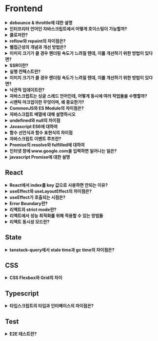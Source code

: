 # Frontend 

<details>

<summary><strong>debounce &#x26; throttle에 대한 설명</strong></summary>

**debounce**와 **throttle**은 이벤트 핸들러 너무 자주 실행되지 않도록 조절하는 기법이다.&#x20;

debounce는 이벤트가 연속적으로 발생할 때, 마지막 이벤트가 발생한 후 일정 시간이 지나야 이벤트 핸들러가 실행되는 방식이다.

Searchbar에서 사용자가 키를 입력할 때마다 검색 요청을 보내면 부하가 지나치게 커지기 때문에, 사용자가 입력을 멈춘 후 일정 시간이 지나면 검색 요청을 보내는 방식으로 디바운스를 적용할 수 있다.&#x20;

throttle은 일정 시간 간격 동안 발생한 이벤트 중 첫 번째 또는 마지막 이벤트만 처리하는 방식이다. 이벤트가 계속해서 발생하더라도 설정된 시간 동안 한 번만 이벤트 핸들러가 실행된다.&#x20;

무한 스크롤은 스크롤이 하단에 위치하게 된 순간 즉시 추가 데이터 요청을 수행하므로, 사용자에게 더 자연스러운 스크롤 경험을 제공할 수 있기 때문에 throttle을 사용하는 것이 더 적합하다.

</details>

<details>

<summary><strong>인터프리터 언어인 자바스크립트에서 어떻게 호이스팅이 가능할까?</strong></summary>

자바스크립트에서 호이스팅이 가능한 이유는 자바스크립트 엔진이 코드를 실행하기 전에 컴파일 단계와 실행 단계를 거치기 때문이다.

컴파일 단계에서 함수 및 변수 선언을 한 부분이 메모리에 할당되며 undefined로 초기화된다. 이후 실행 단계에서 코드가 진행되면서 실제 할당된 값이 대입된다.
실행 단계란 실제 코드가 실행되는 과정으로, 컴파일 단계에서 메모리에 할당된 변수와 함수가 실행된다. 여기서 변수가 할당된 값을 가지게 되고, 함수가 호출되면 그 안의 코드가 수행된다.

</details>

<details>
<summary><strong>클로저란?</strong></summary>

클로저는 함수가 선언될 때의 스코프를 기억하여, 함수가 생성된 이후에도 그 스코프에 접근할 수 있는 기능을 말한다.

클로저는 자바스크립트의 함수가 일급 객체라는 특성과 렉시컬 스코프의 조합으로 만들어진다. 

```
function outerFunction(outerVariable) {
  return function innerFunction(innerVariable) {
    console.log('Outer Variable: ' + outerVariable);
    console.log('Inner Variable: ' + innerVariable);
  };
}

const newFunction = outerFunction('outside');
newFunction('inside'); 
```

`innerFunction`은 `outerFunction`의 내부에 정의되어 있다. `innerFunction`은 자신이 생성된 스코프(`outerFunction`의 스코프)를 기억하고 `outerFunction`의 호출이 완료된 이후에도 그 스코프에 접근할 수 있다.
이것이 클로저가 동작하는 방식이다.

클로저는 다음과 같은 상황에서 활용할 수 있다.

1. 외부에서 접근할 수 없는 비공개 변수와 함수를 만들 수 있으므로 데이터를 은닉하여 외부 접근을 막고 무결성을 유지할 수 있다.
2. 비동기 작업에서 이전의 실행 컨텍스트를 유지해야 할 때 유용하다. 콜백 함수가 비동기적으로 실행될 때, 클로저를 사용하면 함수 실행 시점의 변수를 참조할 수 있다.

```
function createLogger(name) {
  return function() {
    console.log(`Logger: ${name}`);
  };
}

const logger = createLogger('MyApp');
setTimeout(logger, 1000); // 1초 후에 'Logger: MyApp' 출력
```

3. 모듈 패턴은 특정 기능을 캡슐화하고, 외부에 공개하고자 하는 부분만 선택적으로 노출하여 코드의 응집력을 높이고, 유지보수성을 향상시키는 패턴이다.
클로저를 활용하면 필요한 함수와 데이터만 외부로 노출함으로써 모듈 패턴을 쉽게 구현할 수 있다.

</details>
<details>
<summary><strong>reflow와 repaint의 차이점은?</strong></summary>

`reflow`는 브라우저가 페이지의 레이아웃을 다시 계산하는 과정을 말한다. 

DOM의 구조가 변경되거나 CSS 스타일이 변경되면, 브라우저는 각 요소가 화면에 어떻게 배치될지 다시 계산해야 한다. 이 과정은 모든 자식 요소와 관련된 부모 요소까지 영향을 주기 때문에 비용이 많이 드는 작업이다. 

예를 들어, CSS에서 요소의 width나 height 속성을 변경하면, 브라우저는 해당 요소뿐만 아니라 연관된 모든 요소의 배치를 다시 계산해야 한다.

반면에, `repaint`는 요소의 모양이나 스타일이 변경될 때 발생한다. 요소의 레이아웃은 그대로이고, 색상이나 배경 등의 스타일만 변경되는 경우를 말합니다. 

`background-color` 같은 속성을 예로 들면, 브라우저는 요소의 모양만 다시 그리면 되기 때문에 `reflow`보다는 비용이 덜 들지만, 여전히 성능에 영향을 줄 수 있다.

`reflow`는 레이아웃을 다시 계산하는 과정이고, `repaint`는 그 계산 결과를 화면에 다시 그리는 과정이다. 이 둘을 잘 이해하고 관리한다면 성능 최적화에 큰 도움이 됩니다.

1. reflow를 유발하는 CSS 속성 사용을 최소화: width, height, margin, padding, border 등의 속성은 요소의 레이아웃을 다시 계산하게 하므로 reflow를 일으킵니다. 가능한 한 미리 CSS에서 스타일을 설정해 초기 로드 시에만 계산이 이루어지도록 하고, 이후에는 가능한 변경을 지양한다.

2. CSS 애니메이션 최적화: 애니메이션에 transform과 opacity 속성만을 사용하는 것이 성능에 유리하다. 이 두 속성은 GPU 가속을 사용할 수 있어 reflow를 일으키지 않고 repaint만 발생시키므로 CPU 자원을 적게 사용한다.

3. `will-change`: CSS의 `will-change` 속성을 사용하여 브라우저에 특정 요소가 변경될 것이라고 미리 알려줄 수 있다. 예를 들어, `will-change: transform`으로 미리 GPU에서 요소를 준비하게 하여 `reflow` 및 `repaint`에 미치는 영향을 줄일 수 있다. 하지만 `will-change` 속성은 너무 자주 사용하면 메모리 낭비가 발생하므로 필요한 요소에만 적용해야 한다.
</details>
<details>
<summary><strong>웹접근성의 개념과 개선 방법은?</strong></summary>

웹 접근성은 장애인과 고령자 등 신체적 제약이 있는 사용자를 포함해, 모든 사용자가 웹 페이지를 동등하게 이용할 수 있도록 보장하는 개념이다. 네트워크 속도가 느리거나 밝은 햇빛 아래 화면을 보는 등 일상적인 제약 상황에서도, 모든 사용자가 제약 없이 웹을 사용할 수 있도록 하는 것이 웹 접근성의 궁극적인 목표이다.

웹 접근성 개선에는 다양한 방법이 있다.
1. 단순하고 명확한 구조의 HTML과 시맨틱 태그
: 시맨틱 태그는 웹 페이지의 구조와 의미를 명확하게 전달해 스크린 리더가 컨텐츠를 쉽게 이해하도록 도와준다,

2. ARIA 속성을 활용하여 스크린 리더가 동적 컨텐츠나 복잡한 UI 요소를 올바르게 인식할 수 있게 만들 수 있음

3. 키보드로도 페이지를 탐색할 수 있도록 포커스를 명확히 지정하여 키보드 사용자가 필요한 정보에 접근하기 쉽게 해야함

</details>
<details>
<summary><strong>이미지 크기가 클 경우 렌더링 속도가 느려질 텐데, 이를 개선하기 위한 방법이 있다면?</strong></summary>

1. 이미지 포맷 최적화: 전통적인 JPEG나 PNG 대신, WebP 또는 AVIF와 같은 최신 포맷으로 변환할 수 있다. 해당 포맷들은 이미지 품질을 유지하면서도 파일 크기를 크게 줄여준다. 하지만 일부 구버전의 브라우저에서는 최신 이미지 포맷을 지원하지 않으므로 호환성을 고려할 필요가 있다. WebP나 AVIF의 호환성 문제에 대비하기 위해 HTML의 `<picture>` 요소를 통해 fallback 이미지를 적용할 수 있다.
`<picture>` 요소 내부에 WebP나 AVIF와 같은 고효율 포맷을 우선 설정하고, 브라우저가 이를 지원하지 않을 경우 JPEG나 PNG와 같은 기본 포맷을 로드하도록 할 수 있다.

2. 이미지 사이즈 조정: 화면에 노출되는 크기에 비해 이미지가 과도하게 큰 경우 이미지를 작게 리사이징할 수 있다. 필요한 크기에 맞게 잘라 서버에서 내려줄 수 있으며 다양한 디바이스 해상도에 대응하기 위해 Responsive Images 기술 `srcset`과 `sizes` 속성을 활용할 수 있다.
: `srcset`과 `sizes` 속성을 활용할 수 있다. 이 경우, 브라우저가 현재 화면 크기에 최적화된 이미지를 선택하여 로드할 수 있다.

3. 지연 로딩: 사용자가 화면에 스크롤할 때 해당 위치가 도달하는 이미지가 로드되도록 설정하는 방법. 지연 로딩을 통해 초기 로딩 속도를 개선할 수 있다. `HTML loading="lazy"` 속성을 통해 구현할 수 있으며, 이를 통해 불필요한 이미지의 로드를 방지할 수 있다.

4. CDN(Content Delivery Network): CDN을 적용하면 사용자가 지리적으로 가까운 서버에서 이미지를 다운로드하게 되어 로딩 속도를 단축 시킬 수 있다.

</details>
<details>
<summary><strong>SSR이란?</strong></summary>

SSR이란 서버에서 완성된 정적 HTML을 클라이언트에 내려주는 방식이다. 클라이언트 측에서는 해당 HTML을 파싱하여 화면을 그리게 된다.

반면, CSR 방식은 브라우저가 서버로부터 비어있는 HTML을 받아온 후, 필요한 자바스크립트 번들을 다운로드 하고 번들을 실행하여 동적으로 컨텐츠를 채우는 방식이다.

SSR은 다음과 같은 장점을 가지고 있다.
: 화면이 동적으로 그려지는 CSR에 비해 크롤러가 컨텐츠를 쉽게 인식하고, 초기 로드가 상대적으로 빨라 우선순위가 부여되어 상위에 노출될 가능성이 높아지기 때문에 SEO 측면에서 유리하다.
블로그나 커머스 등 SEO가 중요한 웹 애플리케이션에 적합하다.
뿐만 아니라, CSR과 달리 SSR에서는 번들을 다운로드 받거나 번들을 실행하여 동적으로 화면을 그려낼 필요가 없기 때문에 사용자가 빠른 초기 로딩 속도를 경험할 수 있다.

하지만 SSR은 이러한 한계점이 존재한다.
전통적인 SSR 방식은 클라이언트 사이드 라우팅이 불가능하기 때문에 빠르고 매끄러운 페이지 전환 경험을 제공하기 어렵다.
또한, 단순히 정적인 리소스를 내려주는 것이 아니라, 요청 시마다 페이지를 동적으로 구성해서 내려주어야 하는 경우에는 서버 비용이 증가할 수 있다는 단점이 있다.
</details>
<details>
<summary><strong>실행 컨텍스트란?</strong></summary>
실행 컨텍스트는 자스립트에서 코드가 실행되는 환경을 의미한다. 
자바스크립트 엔진이 코드를 실행할 때, 그 코드가 실행될 때의 환경을 정의하고, 관리하기 위해 존재한다.

실행 컨텍스트는 전역 실행 컨텍스트와 함수 실행 컨텍스트로 나눌 수 있다.

전역 실행 컨텍스트는 자바스크립트가 처음 실행될 때 생성되는 컨텍스트이다. 이 전역 컨텍스트는 프로그램이 종료될 때까지 유지되며, 전역에 선언된 변수나 함수가 모두 포함된다.
전역 컨텍스트에서 선언된 변수와 함수는 프로그램 내 어디서든 접근이 가능하다.

기본적으로 자바스크립트는 싱글 스레드이기 떄문에, 전역 실행 컨텍스트는 1개만 존재한다.

함수 실행 컨텍스트는 함수가 호출될 때마다 생성되는 컨텍스트를 의미한다. 각 함수는 자신만의 실행 컨텍스트를 가지며, 이 컨테스트 내에서 선언된 변수와 함수는 해당 함수 내에서만 유효하다.
함수가 종료되면 해당 함수의 컨텍스트도 함께 사라진다.

실행 컨텍스트는 `변수 객체`, `스코프 체인`, `this`로 이루어져 있다.

1. 변수 객체
: 실행 컨텍스트 내에서 사용되는 변수와 함수 선언을 저장하는 공간이다. 전역 컨텍스트에서는 전역 객체가 변수 객체의 역할을 하고, 함수 컨텍스트에서는 활성화 객체가 변수와 매개변수를 관리한다.
2. 스코프 체인
: 현재 실행 중인 컨텍스트와 외부 렉시컬 환경의 연결을 유지한다. 변수를 참조할 때 현재 컨텍스트에서 찾지 못하면 외부 환경으로 범위를 넓혀가며 변수를 찾는다.
3. this
: this는 실행 컨텍스트에 따라 참조하는 객체가 달라진다. 전역 컨텍스트에서는 this가 전역 객체를 가리키며, 함수 컨테스트에서는 함수 호출 방법에 따라 달라진다.

실행 컨텍스트는 이러한 구성요소를 바탕으로 자바스크립트가 실행되는 동안의 환경을 관리하고, 코드 실행 시 변수의 유효 범위나 함수 호출의 맥락을 결정짓는다.
</details>
<details>
<summary><strong>이미지 크기가 클 경우 렌더링 속도가 느려질 텐데, 이를 개선하기 위한 방법이 있다면?</strong></summary>

1. 이미지 포맷 최적화: 전통적인 JPEG나 PNG 대신, WebP 또는 AVIF와 같은 최신 포맷으로 변환할 수 있다. 해당 포맷들은 이미지 품질을 유지하면서도 파일 크기를 크게 줄여준다. 하지만 일부 구버전의 브라우저에서는 최신 이미지 포맷을 지원하지 않으므로 호환성을 고려할 필요가 있다. WebP나 AVIF의 호환성 문제에 대비하기 위해 HTML의 <picture> 요소를 통해 fallback 이미지를 적용할 수 있다. <picture> 요소 내부에 WebP나 AVIF와 같은 고효율 포맷을 우선 설정하고, 브라우저가 이를 지원하지 않을 경우 JPEG나 PNG와 같은 기본 포맷을 로드하도록 할 수 있다.

2. 이미지 사이즈 조정: 화면에 노출되는 크기에 비해 이미지가 과도하게 큰 경우 이미지를 작게 리사이징할 수 있다. 필요한 크기에 맞게 잘라 서버에서 내려줄 수 있으며 다양한 디바이스 해상도에 대응하기 위해 Responsive Images 기술 srcset과 sizes 속성을 활용할 수 있다.
: srcset과 sizes 속성을 활용할 수 있다. 이 경우, 브라우저가 현재 화면 크기에 최적화된 이미지를 선택하여 로드할 수 있다.

3. 지연 로딩: 사용자가 화면에 스크롤할 때 해당 위치가 도달하는 이미지가 로드되도록 설정하는 방법. 지연 로딩을 통해 초기 로딩 속도를 개선할 수 있다. HTML loading="lazy" 속성을 통해 구현할 수 있으며, 이를 통해 불필요한 이미지의 로드를 방지할 수 있다.

4. CDN(Content Delivery Network): CDN을 적용하면 사용자가 지리적으로 가까운 서버에서 이미지를 다운로드하게 되어 로딩 속도를 단축 시킬 수 있다.

</details>

<details>
<summary><strong>낙관적 업데이트란?</strong></summary>
  
낙관적 업데이트는 성공적인 상태 업데이트가 이뤄질거라는 가정 하에 서버 응답 이전에 UI를 미리 업데이트하는 방법이다. 사용자 요청을 서버가 성공적으로 처리할 거라고 미리 예상하고, UI를 즉각적으로 변경해서 사용자에게 빠른 반응을 보여준다.

낙관적 업데이트의 대표적인 예시는 좋아요 기능이다. 사용자가 좋아요 버튼을 클릭하면 서버 응답을 기다리지 않고, 화면에 바로 좋아요 클릭에 대한 상태를 보여주는 것이다. 서버 응답이 성공적으로 돌아오면 그대로 두고, 실패하면 UI에서 해당 좋아요 상태를 해제하거나, 오류 메시지를 보여주는 방식이다.

낙관적 업데이트의 장점은, 서버 응답 속도와 관계 없이 즉각적인 피드백을 제공해서 사용자들이 시스템을 빠르게 쓸 수 있다는 점이다. 
네트워크 상태가 좋지 않거나 응답 시간이 길어도 사용자 경험에는 영향을 덜 미치게 된다.
하지만, 서버에서 오류가 발생하면 잠시동안 화면에 잘못된 정보가 표시될 수 있기 때문에 이 경우를 대비하여 오류 핸들링 로직을 같이설계해야 한다는 주의점이 있다.

낙관적 업데이트는 요청이 성공할 가능성이 높고, 사용자 경험을 즉시 개선하는 데 큰 장점이 있을 때 사용하는 것이 적합하다.
결제나 거래 내역과 같이 중요한 데이터를 다루는 경우에는 낙관적 업데이트가 오히려 사용자 경험을 저해할 수 있다.

낙관적 업데이트를 적용했을 때, 요청에 실패한다면 민감도 높은 정보가 순간적으로 잘못 표시되면서 사용자 경험을 크게 저해할 수 있기 때문이다.

또한 네트워크 환경이 불안정한 경우에, 요청에 대한 실패율이 높아질 수 있으며 이로 인해 잦은 롤백이 발생할 수 있다. 이 경우에도 사용자 경험을 저해할 수 있기 때문에 서버 응답을 기다리는 것이 더 나은 판단일 수 있다.
</details>
<details>
<summary><strong>자바스크립트는 싱글 스레드 언어인데, 어떻게 동시에 여러 작업들을 수행할까?</strong></summary>
자바스크립트는 한 번에 하나의 작업을 처리할 수 있는 단일 콜스택을 가지지만 브라우저나 node.js 환경이 제공하는 비동기 처리 메커니즘 덕분에 여러 작업을 동시에 수행할 수 있다.

자바스크립트는 브라우저의 Wev API나 libuv, 이벤트 루프, 태스크 큐를 이용하여 비동기 작업을 동시에 처리한다.
비동기 작업이 발생하면, 해당 작업은 브라우저의 Wev API에 위임된다.
예를 들어 `setTimeout`이나 `fetch`와 같은 작업이 수행되면 자바스크립트 엔진은 이 작업들을 Web API에 넘기고 다른 코드 실행을 이어간다. Web API에서 비동기 작업이 완료되면, 그 작업은 태스크 큐에 들어가 대기한다.

이후 이벤트 루프가 콜 스택이 비어있는지 확인한 뒤 태스크 큐에서 대기 중인 작업을 콜 스택으로 가져와 실행한다. 이러한 구조 덕분에 자바스크립트는 싱글 스레드임에도 비동기적으로 작업을 처리하여 다양한 작업을 효율적으로 관리할 수 있다. 해당 메커니즘 덕분에 UI 인터랙션이 끊기지 않으며, 대기 시간이 필요한 작업도 동시에 실행되는 것과 같이 동작하게 된다.

자바스크립트의 태스크 큐는 매크로태스크 큐와 마이크로태스크 큐로 나뉜다. 이런 큐는 비동기 작업의 우선순위를 관리하고, 이벤트 루프가 적절한 시점에 콜백을 실행하기 위해 사용된다.

1. 매크로태스크 큐는 일반적인 비동기 작업의 콜백이 저장되는 큐이다. `setTimeout`, `setInterval`, `I/O 작업`, 이벤트 핸들러 등은 작업 완료 후 매크로태스크 큐에 콜백을 대기시킨다. 매크로태스크 큐는 이벤트 루프의 한 번의 반복마다 하나의 태스크만 처리되므로, UI 업데이트나 다른 작업과 균형 있게 진행된다.

2. 마이크로태스크 큐는 더 높은 우선순위가 필요한 비동기 작업들이 대기하는 큐이다. `Promise.then`, `MutationObserver` 등의 비동기 콜백이 여기에 저장된다. 이벤트 루프는 매크로태스크를 실행하기 전에 항상 마이크로태스크 큐를 먼저 확인하고, 모든 마이크로태스크를 처리한 후 매크로태스크로 넘어간다. 이 방식으로 마이크로태스크 큐의 작업은 높은 우선순위로 처리된다.
</details>
<details>
<summary><strong>시맨틱 마크업이란 무엇이며, 왜 중요한가?</strong></summary>
시맨틱 마크업은 HTML 요소를 사용하는 방식으로, 단순히 시각적 목적이 아닌 요소의 의미를 잘 나타내도록 작성하는 방식을 말한다. 
`div`와 `span` 같은 비 시맨틱 태그가 아닌 `header,footer,article,section` 같은 시맨틱 태그를 사용하여 문서 구조와 컨텐츠의 역할을 명확하게 하는 것이다.

시맨틱 마크업이 중요한 이유는 다음과 같다.
1. 접근성을 개선하기 위함
: 시맨틱 요소들은 스크린 리더와 같은 접근성 도구에서 컨텐츠의 구조를 더욱 잘 해석할 수 있게 해주어 시각 장애인이나 노인 등 다양한 사용자 층이 사이트를 효과적으로 탐색할 수 있게 한다.
해당 요소를 올바르게 사용하면, 더 많은 사람들에게 접근 가능한 웹 환경을 제공할 수 있다.

2, SEO에 유리함
: 검색 엔진은 HTML의 시멘틱 구조를 통해 페이지 구성을 파악하기 때문에 시맨틱 마크업을 적절히 적용하면, 검색 엔진이 페이지를 올바르게 파악할 수 있고, 그에 따라 검색 결과에서 더 잘 노출될 가능성이 높아진다. 

따라서 시맨틱 마크업은 단순한 코드 작성 컨벤션을 넘어, 웹 접근성과 SEO를 위한 중요한 요소로 웹 개발에서 필수적인 요소이다.

그렇다면 CSR에서도 시맨틱 마크업이 SEO에 영향을 미칠까?

CSR 환경에서 대부분의 컨텐츠가 클라이언트에서 렌더링 되기 때문에 검색 엔진이 페이지를 크롤링 할 때 페이지의 초기 컨텐츠만 인식할 가능성이 크다. 하지만 최근 검색 엔진들은 javascript 렌더링을 지원하는 방향으로 진화하고 있으며, 페이지의 시맨틱 구조를 어느정도 파악할 수 있기 때문에 시맨틱 마크업을 제대로 적용하면 CSR에서도 검색 엔진이 컨텐츠의 중요한 부분을 더 쉽게 인식하게 되어 검색 결과에 긍정적인 영향을 미칠 수 있다.

</details>

<details>
<summary><strong>CommonJS와 ES Module의 차이점은?</strong></summary>
CommonJS와 ES Module(ESM) 은 자바스크립트에서 모듈을 관리하고 불러오는 두 가지 주요 방식이다.

먼저 CommonJS는 주로 Node.js 환경에서 사용되며, 모듈을 동기적으로 불러옵니다. 모듈이 로드될 때까지 다음 코드가 실행되지 않는 방식입니다. 

CommonJS는 require 키워드를 사용해 모듈을 가져오고, module.exports를 통해 내보낸다. 이 방식은 주로 서버측에서 사용 됐지만, 클라이언트 환경에서도 번들러를 통해 사용할 수 있다.

ES Module은 자바스크립트의 공식 표준 모듈 시스템으로, ECMAScript 2015(ES6)부터 도입되었다. ESM은 브라우저와 Node.js 환경에서 모두 사용할 수 있으며, 모듈을 비동기적으로 로드한다. 
모듈을 가져올 때는 import 키워드를 사용하고, 내보낼 때는 export를 사용한다. ESM은 정적 분석이 가능해, 트리 쉐이킹과 같은 최적화 작업에도 유리하다.

정리하자면, CommonJS는 주로 동기적이고 서버 측에서 많이 사용되며,ESM은 비동기적이고 브라우저와 서버 모두에서 사용할 수 있다는 차이점을 가지고 있다.

하지만 Node.js에서도 최근에는 ESM 사용이 증가하고 있는 추세이며, Node.js는 버전 12부터 네이티브로 ESM을 지원하기 시작했다. 
브라우저와 서버 간의 모듈 호환성을 위해 풀스택 애플리케이션 개발에서도 ESM이 많이 사용되고 있다. 특히 ESM은 비동기적 로딩과 트리 쉐이킹 같은 최적화 작업에 유리하다는 점에서 점점 더 선호되고 있다.
</details>

<details>
<summary><strong>자바스크립트 배열에 대해 설명하시오</strong></summary>
자바스크립트의 배열은 순서가 있는 리스트형 객체로, 여러 값을 하나의 자료구조에 저장할 수 있다.

배열은 제로 인덱스 기반으로, 배열의 각 값은 인덱스를 통해 접근할 수 있다. 배열 내부에는 다양한 데이터 타입을 함께 저장할 수 있다.

```javascript
const array = [1, 'apple', true, { key: 'value' }];
```

자바스크립트 배열의 중요한 특징 중 하나는 동적 배열이라는 점이다. 배열의 크기를 미리 지정하지 않아도 요소를 추가할 때마다 배열의 크기가 자동으로 조정된다는 특징이 있다.
요소를 추가하거나 특정 인덱스에 값을 할당하면 배열은 자동으로 확장된다.

자바스크립트의 length 속성은 배열의 크기를 나타내며, 배열에 요소가 추가되거나 제거될 때 자동으로 변경된다.

배열은 자바스크립트의 객체와 유사한 방식으로 관리되며, 해시 테이블과 같은 자료구조로 구현되어 있다. 
이로 인해 배열 요소들은 메모리 상에서 연속적이지 않아도 되며 배열의 크기를 미리 지정하지 않고도 유연하게 사용 가능하다는 특징이 있다.

</details>
<details>
<summary><strong>undefined와 null의 차이점</strong></summary>
`undefined`와 `null` 둘 다 값이 없다는 의미를 갖고 있지만, 이러한 차이점을 가지고 있다.

`undefined`는 자바스크립트에서 자동으로 할당되는 값이다.
변수는 선언했지만, 아직 아무 값도 할당하지 않았을 때, 자바스크립트는 해당 변수에 `undefined`라는 값을 자동으로 할당한다.

반면에 `null`은 개발자가 의도적으로 할당하는 값으로 특정 변수에 값이 없음을 명확하게 표현하기 위해 `null`을 할당할 수 잇다.

==에서는 `null`과 `undefined`가 동일하다고 처리되지만 ===에서는 다르게 취겁된다.

메모리 관련 차이점은 다음과 같다.
`null`은 개발자가 명시적으로 메모리를 해제하고자 할 때 사용하는 방법이다. 객체를 참조하던 변수를 `null`로 설정하면, 해당 변수는 더이상 그 객체를 가리키지 않으므로 참조가 끊어진다. 참조가 끊기면 javascript의 가비지컬렉터는 해당 객체가 더이상 사용되지 않는다고 판단하여 메모리에서 제거할 수 있다.

`undefined`는 자바스크립트 엔진이 자동으로 할당하는 값으로, 메모리 해제와 직접적인 관련은 없다. 변수가 `undefined` 상태라고 해서 가비지 컬렉션 대상이 되는 것은 아니며, 이 값 자체가 메모리 해제를 유도하는 것은 아니다. `undefined`는 값이 정의되지 않음을 나타낼 뿐이며 변수 값이 `undefined`라고 해서 자바스크립트가 해당 변수를 메모리 해제 대상으로 인식하지는 않는다.
</details>
<details>
<summary><strong>Javascript ES6에 대하여</strong></summary>

ES6는 자바스크립트의 최신 버전으로 코드의 가독성과 유지보수셩을 높이고 현대 웹 애플리케이션의 요구를 반영하기 위한 여러 기능들을 제공한다.

다음과 같은 변경사항들이 있다.

1. let과 const 키워드의 추가: let은 변수 선언, const는 상수 선언에 사용된다. var과 달리 let과 const는 블록 스코프를 가지므로 코드의 안정성이 더 높다. 또한 변수 선언 이전에 접근했을 때 undefined가 할당되징 낳고, ReferenceError가 발생한다는 점에서도 차이가 있다.

2. 화살표 함수의 도입: 기존 함수의 정의 방식보다 간결하고 가독성이 좋다. this의 바인딩을 호출 문맥과 일치시키기 때문에 함수 내부에서의 혼란이 줄었다.

3. class 문법의 추가: 객체 지향 프로그래밍의 핵심 개념인 생성자, 상속, 메서드 오버라이딩 등을 자바스크립트에서 활용할 수 있게 되었다.

4. 템플릿 리터럴의 추가: 문자열 내에 변수를 쉽게 삽입할 수 있어 기존의 문자열 연결 방식보다 가독성과 유연성이 향상되었다.

이외에도 구조 분해 할당, Spread Operator과 Rest Parameter, Promise 등 중요한 기능들이 추가되었다.
</details>

<details>
<summary><strong>함수 선언식과 함수 표현식의 차이점</strong></summary>
함수 선언식과 함수 표현식은 자바스크립트에서 함수를 정의하는 방법으로 다음과 같은 차이졈을 갖고 있다.

- 함수 선언식은 이름이 있는 함수이다. 자바스크리븥 엔진이 코드를 실행하기 전에 메모리에 로드하기 때문에 호이스팅이 발생한다.<br/>
=> 함수 선언식으로 정의된 함수는 코드 내 어디서든 호출이 가능하다.

```javascript
console.log(add(2, 3)); // 5

function add(a, b) {
    return a + b;
}
```
`add` 함수는 선언된 위치보다 앞에서 호출해도 정상 작동한다. 자바스크립트 엔진이 실행 전에 함수 선언을 미리 메모리에 로드했기 때문이다.

- 함수 표현식은 변수에 익명 함수를 할당하는 방식으로, 할당된 변수명으로 호출할 수 있다.<br/>
함수 표현식은 호이스팅이 되지 않으며, 변수에 할당된 이후에만 호출할 수 있다. 코드의 흐름 상 변수가 선언된 후에만 해당 함수를 사용할 수 있다.

```javascript
console.log(multiply(2, 3)); // not defined 에러 발생

const multiply = function (a, b) {
    return a * b;
};
```

함수 선언식은 호이스팅이 되어 코드의 어디서든 호출이 가능하지만, 함수 표현식은 변수에 할당된 후에만 사용 가능하다.

</details>

<details>
<summary><strong>자바스크립트 이벤트 루프란?</strong></summary>

자바스크립트의 이벤트 루프는 자바스크립트가 싱글 스레드 기반 언어임에도 불구하고 비동기 작업을 처리할 수 있게 해주는 중요한 메커니즘이다.

자바스크립트는 기본적으로 한 번에 한 가지의 작업만 수행할 수 있다. 하지만 이벤트 루프가 콜 스택과 태스크 큐를 관리하면서 비동기 작업이 완료되면 그 결과를 처리할 수 있게 도와준다.
콜 스택은 현재 실행 중인 코드가 쌓이는 곳이고, 태스크 큐는 비동기 작업이 완료되면 그 결과를 대기시키는 곳이다.

자바스크립트에서 `setTimeout(callback, 0)`을 호출하면, 이 콜백 함수는 바로 실행되는 것이 아니라 웹 API에 의해 타이머가 설정되고, 그 타이머가 0밀리초 후에 만료되면 콜백 함수가 태스크 큐에 추가된다. 그 후 콜스택이 비어있는 시점에 이벤트 루프가 태스크 큐에서 대기 중인 callback을 꺼내서 실행한다.

따라서 `setTimeout(callback, 0)`을 호출해도 현재 실행 중인 모든 동기 작업들이 완료된 후에야 그 콜백이 실행된다. 
</details>
<details>
<summary><strong>Promise의 resolve와 fulfilled에 대하여</strong></summary>

resolve는 Promise를 완료시키는 함수이고, fulfilled는 해당 Promise가 완료된 상태를 뜻한다.

resolve는 Promise가 성공적으로 끝났을 때 결과 값을 넘겨주는 함수이다.

어떤 비동기 작업이 잘 끝났을 때, resolve를 호출해서 '이 작업이 끝났고 결과는 이렇게 나왔다' 라고 전달하게 된다. 이렇게 resolve가 호출되면, Promise의 상태는
fulfilled로 바뀌게 된다.

resolve는 Promise를 성공적으로 마무리 짓는 행위라고 볼 수 있고, fulfilled는 그 결과로 발생하는 완료된 상태를 의미한다.

만약 비동기 작업에 오류나 실패가 발생하면 reject가 호출되어 reject 상태가 된다. 
then은 resolve 된 값을 처리하고 catch는 reject된 오류를 처리하는 식으로 Promise의 결과를 다루게 된다.
</details>

<details>
<summary><strong>인터넷 창에 www.google.com을 입력하면 일어나는 일은?</strong></summary>

1. DNS 조회: 사용자가 www.google.com을 입력하면 브라우저는 도메인 주소를 IP 주소로 변환(DNS 조회)한다. 브라우저는 캐시된 DNS 기록을 먼저 확인하고, 없으면 로컬 DNS 서버에 요청하여 해당 IP 주소를 얻는다. 
2. TCP 연결 수립: IP 주소가 확인되면, 브라우저는 서버와 TCP 연결을 수립한다. TCP는 데이터를 신뢰성 있게 전달하기 위한 프로토콜이다. 이 과정에서 브라우저는 서버와 3-way-handshake를 수행한다.<br/>
브라우저가 SYN 패킷을 보내고, 서버가 SYN-ACK 패킷을 보내며, 다시 브라우저가 ACK 패킷을 보내는 과정이다.
3. HTTP 요청:  TCP 연결이 수립되면, 브라우저는 HTTP/HTTPS 요청을 보낸다. 만약 HTTPS 를 사용할 경우, SSL/TLS 핸드셰이트도 수행한다. 이 과정에서 브라우저와 서버가 암호화된 연결을 설정하기 위한 보안 인증서를 교환하고, 암호화 키를 협상한다.
4. 서버의 응답: 서버는 요청을 받고 해당 리소스(HTML, CSS, Javascript)를 브라우저에게 응답으로 보낸다.
5. 브라우저 렌더링: 받은 리소스를 바탕으로 브라우저 렌더링 파이프라인을 진행한다. DOM과 CSSOM을 생성하고, 렌더 트리를 구성한 뒤, 레이아웃과 페인트 단계를 통해 웹 페이지가 화면에 표시된다.

</details>
<details>
<summary><strong>javascript Promise에 대한 설명</strong></summary>
자바스크립트는 비동기처리를 위한 콜백 함수를 많이 사용한다. 하지만 콜백 함수는 코드가 복잡해짐에 따라 중첩되는 콜백 지옥 문제를 야기할 수 있다. Promise는 이러한 비동기 처리의 가독성을 높이고, 코드의 흐름을 명확하게 관리하도록 도와주는 방식이다.

Promise는 다음과 같은 상태를 가진다.

1. Pending(비동기 작업이 아직 완료되징 않은 초기 상태)
2. Fulfilled(비동기 작업이 성공적으로 완료되어 값을 반환한 상태)
3. Rejected(비동기 작업이 실패하여 오류를 반환한 상태)

세 가지 상태 중 하나로 전환되면, 이후에는 다른 상태로 전환되지 않으며, `Fulfilled`나 `Rejected`상태가 되면 결과값을 통해 해당 작업의 성공 여부를 알 수 있다.

Promise 객체는 비동기 작업을 수행할 함수를 인자로 받아서 실행하며, 해당 함수는 resolve와 reject라는 두 가지 콜백을 받는다.

resolve는 비동기 작업이 성공했을 때 값을 전달하여 Promise를 fulfilled 상태로 전환하고, reject는 비동기 작업이 실패했을 때 오류를 전달하여 Promise를 Rejected 상태로 전환한다.

또한 try-catch-finally의 구조로 비동기 작업의 실패와 에러, 또 마지막 부분에 대한 처리를 명시적으로 나타내줄 수 있다.

Promise는 코드의 가독성을 높이고, 비동기 작업의 흐름을 제어하는 데 매우 유용하다. 여러 개의 Promise를 순차적으로 연결할 수도 있고, Promise.all이나 allSettled 같은 메서드를 통해 병렬로 비동기 작업을 처리해볼 수 있다.

하지만 다음과 같은 단점이 있다. 

1. 복잡한 에러처리: Promise는 단일 체인에서는 에러 처리가 간단하지만, 여러 Promise가 중첩되거나 서로 다른 비동기 흐름에서 에러가 발생할 경우 복잡도가 증가할 수 있다. 비동기 흐름에서 발생하는 다양한 에러를 모두 처리하려면 코드가 복잡해질 수 있다.

2. 콜백 지옥을 완전히 해결할 수 없음: Promis는 콜백 지옥 문제를 어느 정도 해결하지만, 비동기 작업이 복잡하게 중첩되면 여전히 콜백과 유사하게 여러 then 메서드가 연속해서 사용되며 가독성이 떨어질 수 있다. 여러 Promise를 순차적으로 실행해야 할 때 then 체인을 계속 사용하면 코드의 들여쓰기 구조가 복잡해지고 이해하기 어려워지는 문제점이 있다. 해당 문제점은 async/await를 통해 개선할 수 있다.
</details>

<h2>React</h2>

<details>

<summary><strong>React에서 index를 key 값으로 사용하면 안되는 이유?</strong></summary>

배열의 요소들이 추가되거나 삭제될 때, 배열의 순서가 바뀌는 경우 문제가 발생할 수 있기 때문이다.

리액트는 key를 통해 리스트에서 어떤 요소가 변경, 추가, 삭제되었는지 추적하며, index를 key로 사용하면 배열의 순서가 변경될 때 리액트가 요소들을 잘못 인식할 수 있기 때문이다. 리액트는 이를 새로운 요소로 인식해 불필요하게 재렌더링을 하거나, 요소의 상태를 잘못 처리할 수 있다.

따라서 데이터의 유일성을 보장하고 변하지 않는 값을 사용해야하며, 데이터베이스에서 제공하는 고유 ID를 사용하는 것이 일반적이다.

</details>

<details>
<summary><strong>useEffect와 useLayoutEffect의 차이점은?</strong></summary>

`useEffect`와 `useLayout` 모두 렌더링 후에 특정 작업을 수행하기 위해 사용되지만 실행되는 타이밍과 용도가 다르다.

`useEffect`는 렌더링이 완료되는 시점에 비동기적으로 실행된다. 화면이 실제로 사용자에게 그려진 후에 `useEffect`가 실행되는 방식이다. 보통 데이터를 가져오는 작업이나 이벤트 리스너 추가 등 렌더링 후에 화면에 직접적인 영향을 주지 않는 작업에 주로 사용된다.

`useLayoutEffect`는 렌더링 후 DOM이 업데이트 되기 직전 시점에 동기적(화면에 내용이 그려지기 전에 모든 레이아웃 관련 작업이 완료됨)으로 실행된다. DOM의 크기를 측정하거나 위치를 조정해야할 때 `useLayoutEffect`를 사용하면 즉각적으로 그 변경사항이 반영되어 화면 깜빡임이나 불필요한 재렌더링을 방지할 수 있다.

렌더링 후 실행되는 비동기 작업에는 `useEffect`가 적합하고 레이아웃 작업이나 DOM 조작과 같이 화면에 그려지기 전에 완료되어야 하는 작업에는 `useLayoutEffect`가 적합하다.

`useLayoutEffect`는 동기적으로 실행되기 때문에 너무 많은 작업이 실행되면 렌더링이 느려질 수 있다. 보통은 `useEffect`를 사용하고 화면에 영향을 주는 작업만 `useLayoutEffect`로 처리하는 것이 좋다.
</details>
<details><summary><strong>useEffect가 호출되는 시점은?</strong></summary>

React의 useEffect는 컴포넌트의 특정 시점에 자동으로 호출되는 훅이다

컴포넌트가 

1. 마운트
2. 업데이트
3. 언마운트

되는 시점에 호출된다.

useEffect는 컴포넌트가 마운트될 때(처음 렌더링되고 나서) 호출된다. 이때 데이터 초기화나 외부 API 호출, 구독 설정 등의 작업을 실행할 수 있다. 이때 useEffect는 컴포넌트가 처음 마운트될 때 필요한 초기 작업을 수행할 수 있다.

useEffect는 의존성 배열에 지정된 값이 변경될 때마다 다시 호출된다. 두 번째 인자로 주어지는 의존성 배열은 useEffect가 어떤 상태나 props의 변화에 반응할지를 결정하는데, 예를 들어 

```javascript
useEffect(() => {...}, [count])
```

처럼 `count` 상태가 의존성 배열에 있을 경우, `count` 값이 변경될 때마다 useEffect가 호출된다. 

이를 통해 특정 상태나 props가 변경될 때마다 필요한 동작을 수행하도록 할 수 있으며, 컴포넌트의 변화에 따라 동적으로 실행되는 로직을 설정할 수 있다.
단, 의존성 배열을 넘기지 않을 경우에는 매 렌더링마다 호출된다.

마지막으로, 의존성 배열에 지정된 값이 변경될 때와, 컴포넌트가 언마운트될 때 useEffect의 return 값으로 지정된 클린업 함수가 호출된다. 

이 정리 함수를 이용하여 이벤트 리스너 제거, 타이머 해제, 구독 취소 등의 작업을 수행할 수 있다. 이를 통해 useEffect를 통해 발생한 부수효과를 정리하는 것이다.

useEffect는 컴포넌트가 처음 렌더링된 후, 의존성 배열의 값이 변경될 때, 그리고 컴포넌트가 언마운트될 때 호출된다.
</details>
<details>
<summary><strong>Error Boundary란?</strong></summary>
Error Boundary는 React 컴포넌트에서 발생하는 오류를 잡아내고, 전체 애플리케이션이 다운되는 것을 방지하기 위한 특수한 컴포넌트이다. 클라이언트에서 오류가 발생할 때 표시할 UI를 지공하여, 애플리케이션의 신뢰성과 사용자 경허을 높이는 데 활용된다.
클래스 형 컴포넌트의 `componentDidCatch`와 `getDerivedStateFromError` 두 가지 라이프 사이클 메서드를 사용하여 오류 발생 시의 행동을 정의할 수 있다.

`ErrorBoundary`는 클래스형 컴포넌트에서만 사용할 수 있다.

`ErrorBoundary`가 필요한 이유는?

React는 기본적으로 비동기 작업에서 발생하는 오류를 자동으로 처리하지 않으므로, 오류가 발생할 경우 페이지 전체가 하얗게 변하거나 사용자 입장에서 알 수 없는 화면이 표시되는 상황이 발생할 수 있다.
이는 사용자 경험을 크개 저해하고, 대규모 애플리케이션에서 신뢰성에 큰 문제가 된다. `ErrorBoundary`는 해당 문제를 해결하여 에러가 발생한 영역에서 대체 UI를 표시하고, 애플리케이션의 나머지 부분은 정상적으로 동작하도록 도와준다.

`ErrorBoundary`를 적절히 배치하면ㅡ 오류가 발생한 컴포넌트만 대체 UI로 전환되어 애플리케이션의 안정성을 유지하고, 사용자에게 오류 메시지나 대체 화면을 제공하여 더 나은 사용자 경험을 제공한다. 

더불어 `ErrorBoundary`는 오류 발생 시의 대체 UI 로직을 선언형으로 작성할 수 있게 하여 코드의 가독성과 유지 보수성을 높이는 데 도움이 된다.

선언형으로 처리하는 것의 의미와 유지 보수성에 왜 도움이 되는지?

선언형으로 처리한다는 의미는 개발자가 무엇을 해야하는지를 정의하는 방식으로, 어떻게 할지에 대한 세부적인 절차를 직접 작성하지 않아도 된다는 것을 뜻한다.

`ErrorBoundary`에서 이 컴포넌트가 오류를 감지하면 특정 대체 UI를 보여준다와 같은 목적을 코드 상에서 명시함으로써, 실제로 오류가 발생할 때 실행되는 세부적인 절차는 컴포넌트가 알아서 처리하게 된다.

유지 보수성에 도움이 되는 이유는, 선언형 코드가 명령형 코드에 비해 직관적이고 간결하여 가독성이 높기 때문이다.<br/>
`ErrorBoundary` 같은 경우에 특정 `ErrorBoundary`로 감싼 영역이 어떤 방식으로 에러를 처리할 지 한 눈에 알 수 있다. 뿐만 아니라 비즈니스 로직과 에러 처리 로직이 명확하게 분리되어 코드의 복잡성이 낮아진다.
</details>
<details>
<summary><strong>리액트의 strict mode란?</strong></summary>

리액트의 strict mode는 주로 개발 중에 발생할 수 있는 잠재적인 문제를 사전에 감지하고 예방하기 위해 사용된다. 

몇 가지의 주요 목적이 있다.

1. 오래된 라이프 사이클 메서드와 비권장 API 사용을 감지
: componentWillMount, componentWillReceiveProps와 같은 메서드들은 더이상 사용이 권장되지 않은데, 해당 메서드들이 코드에 포함된 경우 경고를 표시해준다.

2. 의도치 않은 부수 효과 방지
: 컴포너트의 렌더링이 예측 가능하고 순수하게 이루어지기를 기대한다. 

</details>

<details>
<summary><strong>리액트에서 성능 최적화를 위해 적용할 수 있는 방법들</strong></summary>

리액트에서 성능 최적화를 위해 여러 가지 방법을 사용할 수 있는데, 대표적으로 메모이제이션이 있다.

리액트의 memo를 사용하여 컴포넌트를 메모이제이션 할 수 있다. 컴포넌트의 props가 변경되지 않았을 때, 리렌더링을 방지하여 성능을 최적화하는 기법이다.
특히 렌더링 비용이 큰 컴포넌트에서 유용하다.

useCallback과 useMemo를 활용할 수도 있다.

useCallback은 함소를 메모이제이션하여 불필요한 함수 재생성을 방지하고, useMemo는 값의 재계산을 방지하여 성능을 최적화한다.

마지막으로 코드 스플리팅이 있다. 코드 스플리팅은 큰 애플리케이션을 여러 개의 작은 청크로 나누어, 필요한 청크만 로드하게 하여 초기 로드 시간을 줄인다.

React.lazy와 Suspense를 사용하여 컴포넌트를 동적으로 로드할 수 있다.

코드 스플리팅은 다음과 같은 경우에 사용해야 한다.

- 초기 로딩 시간이 길어지는 경우: 애플리케이션이 커지면, 초기 로딩에 모든 코드를 로드하는 것이 비효율적일 수 있기 때문에 스플리팅을 사용해 초기 로드 시 필요한 핵심 코드만 로드하고, 이후 추가적인 기능은 필요할 때 로드하도록 하면 초기 로딩 속도를 크게 개선할 수 있다.
- 라우트 별 코드 분할이 필요한 경우: SPA에서는 각 페이지가 별도의 기능과 UI를 가지므로, 라우트 별로 필요한 코드만 분리하여 로드할 수 있다. 이 방식은 React.lazy와 Suspense를 사용하여 라우트 별 컴포넌트를 동적으로 불러올 때 유용하다.

</details>
<details>
<summary><strong>리액트 동시성 모드란?</strong></summary>

리액트의 동시성 모드는 여러 작업을 비동기적으로 동시에 처리하면서도 중간에 더 중요한 작업이 들어오면 우선순위를 바꿔서 그 작업을 먼저 처리하는 기능을 의미한다.

예전 리액트는 스택 구조로 이루어져, 한 번 렌더링을 시작하면 끝까지 멈추지 않고 다 처리했어야 했다. 하지만 동시성 모드에서는 중간에 멈추거나 작업을 잠시 뒤로 미뤄둘 수 있어서 중요한 작업을 먼저 끝낼 수 있게 되었다.

이 동시성 기능을 활용하여 리액트는 중요한 작업과 덜 중요한 작업을 나눠서 덜 중요한 작업은 백그라운드에서 진행하고 중요한 부분은 바로 사용자에게 보여준다.

검색창에 뭔가 입력하고 있을 때, 그에 맞춰 검색 결과가 업데이트 되더라도, 리액트가 해당 작업을 백그라운드에서 처리하게 하여 화면이 느려지지 않게 할 수 있다.

동시성을 활용한 기능은?

- startTrascistion이란 기능을 사용하면 특정 상태 업데이트를 덜 중요한 작업으로 분류하여 사용자가 클릭하거나 입력하는 반응 같은 중요한 업데이트가 우선적으로 처리된다.

- useDeferredValue라는 훅을 사용하면 값의 업데이트를 잠시 지연시킬 수 있어, 사용자가 빠르게 입력할 때마다 리렌더링 되지 않게 최적화할 수 있다.

동시성 모드의 장점은 사용자와 상호작용하는 부분이 훨씬 매끄럽게 느껴진다는 것이다.

동시성이 필요한 부분은?

주로 사용자와의 상호작용이 빈번하고 응답성이 중요한 경우이다.

1. 검색 필터링이나 자동 완성 같은 기능: 사용자가 검색어를 입력할 때마다 결과가 업데이트 되는 경우, 모든 입력마다 화면이 리렌더링 된다면 앱이 느려지고 끊김이 생길 수 있다.
이 때 동시성 모드를 사용하면 검색어 입력 자체가 더 중요한 작업이 되어 검색 결과 업데이트는 백그라운드에서 처리되므로, 입력이 빠르고 부드럽게 유지된다

2. 무거운 데이터나 리스트를 로딩하는 경우: 스크롤 목록을 보면서 네트워크를 통해 데이터를 로딩할 때, 새로운 항목을 추가로 불러오는 작업보다 사용자가 현재 보고 있는 화면이 더 중요한 작업이다. 이럴 경우에 동시성을 사용하면 로딩은 백그라운드로 넘기고, 스크롤을 최우선으로 부드럽게 렌더링 할 수 있다.

3. 애니메이션이 포함된 화면 전환이나 중요도가 높은 사용자 입력 작업: 사용자가 버튼을 클릭했을 때, UI가 즉각적으로 반응하고, 이후에 비동기 작업이 처리되도록 설정해주면 클릭 시의 지연 없이 상호작용이 자연스러워진다.

</details>

## State
<details>
<summary><strong>tanstack-query에서 stale time과 gc time의 차이점은?</strong></summary>

`tanstack-query`에서 `staleTime`과 `gcTime`은 데이터를 캐싱하고 관리하는 데 중요한 두 가지 설정 값이다. 

staleTime은 데이터를 처음 가져온 후에 그 데이터를 신선한 상태로 간주하는 시간을 말한다. `staleTime` 내에는 같은 쿼리에 대한 새로운 네트워크 요청이 일어나지 않고, 캐시 데이터를 그대로 사용하게 된다.
`staleTime`을 5분으로 설정하면, 데이터를 가져오고 나서 5분 동안은 이 데이터가 신선하다고 판단해서 쿼리 호출 시 추가 네트워크 요청 없이 캐시 데이터를 계속 사용한다.
`staleTime`이 지난 후 해당 쿼리를 호출한다면 새로운 요청을 보내 데이터를 갱신하게 된다. `staleTime`의 기본 값은 0이다.

`gcTime`은 해당 쿼리가 더이상 사용되지 않을 때, 캐시 데이터가 메모리에 얼마나 더 남아 있을지 정하는 시간이다.
`staleTime`이 지나면 데이터는 오래된 상태가 되지만, 여전히 캐시된 데이터는 사용이 가능하다. 이 캐시 데이터는 새로운 요청을 보내 신선한 데이터를 받아오기 이전에 임시로 기존 데이터를 표시하는데 활용된다.
하지만, 해당 쿼리가 사용되지 않게 된 시점으로부터 `gcTime`으로 설정된 시간이 지나면 캐시에서 데이터가 삭제된다. `gcTime`의 기본 시간은 5분이다.

요약하자면, `staleTime`은 데이터를 처음 가져온 후 얼마동안 네트워크 요청 없이 캐시된 데이터를 사용할 지 정하는 시간이고, `gcTime`은 해당 쿼리가 사용되지 않게 된 후에도 캐시에 유지될 시간을 정하는 것이다.
이렇게 각각의 설정을 통해 데이터를 더 효율적으로 관리하고, 불필요한 네트워크 요청을 줄이면서도 최신 데이터를 가져올 수 있도록 할 수 있다.

</details>

## CSS

<details>
<summary><strong>CSS Flexbox와 Grid의 차이
</strong></summary>

`Flexbox`와 `Grid` 모두 화면 요소를 배치하고 정렬하는 데 사용된다.

하지만 다음과 같은 차이점을 가지고 있다.
- `Flexbox`는 1차원 레이아웃 속성으로 row 또는 cloumn 중 하나를 기준으로 요소를 정렬하고 배치하는 데 최적화되어 있다.
주로 행이나 열 중 하나의 방향으로 정렬해야 할 때 유용하며, 복잡한 행과 열을 모두 포함하는 레이아웃에서는 다소 한계가 있다.

- `Grid`는 2차원 레이아웃 속성으로, 행과 열을 모두 사용해 요소를 배치할 수 있다. 따라서 복잡한 레이아웃을 구성하거나, 웹페이지의 전체적인 구조를 잡는 데 적합하다.

기본 동작에 대한 차이는 다음과 같다.

- `Flexbox`에서는 주로 요소가 컨테이너의 크기나 위치에 맞춰 자동으로 정렬된다. Flexbox의 `justify-content`,`align-items` 속성을 사용해, 주 축 방향으로 요소들을 배치하고 여백을 조절할 수 있다.
- `Grid`는 행과 열을 사전에 정의하고 그 격자에 요소를 배치하는 방식이다. `grid-template-rows`, `grid-template-columns`와 같은 속성으로 행과 열의 크기를 정의하고, 각 요소의 위치를 세밀하게 설정할 수 있다.

사용 목적의 차이는 다음과 같다.

- `Flexbox`는 컨텐츠 중심으로, 컨텐츠가 추가되거나 줄어들 때 유연하게 대처하기 좋다. 버튼 그룹, 내비게이션 바 등 한 줄의 컨텐츠가 주가 되는 구성에 적합하다.
- `Grid`는 레이아웃 중심으로 페이지 구조를 구성하는 데 최적화되어 있다. 카드 레이아웃, 갤러리 형식 등 명확하게 구분된 영역을 기반으로 레이아웃을 구성할 때 `Grid`가 효과적이다.

</details>

## Typescript

<details>
<summary><strong>타입스크립트의 타입과 인터페이스의 차이점은?</strong></summary>


`interface`는 객체의 형태를 확장하는 데 용이한 반면, `type`은 튜플, 인터섹션, 유니온 등을 이용하여 더 복잡한 타입 정의 및 조합을 표현하는 데 용이하다.

`interface`는 선언 병합을 지원해 여러 번 선언할 수 있어 주로 객체 타입을 확장할 때 유리하다. 동일한 이름을 가진 `interface`를 여러 번 선언하면, 이 속성들이 자동으로 합쳐진다.

```Typescript
interface Person {
  age: number;
  name: string;
  isBirthday: boolean;
}

interface Person {
  address: string;
}

const person1: Person = {
  age: 1,
  name: "abcd",
  isBirthday: false,
  address: "1010",
};
```

`type`으로 선언한 경우에는 동일한 이름을 중복 선언하면 에러가 발생한다. 대신 `type`은 튜플과 같은 복잡한 타입 표현이 가능하며, 복잡한 타입 조합을 위해 인터섹션과 유니온 연산자를 지원한다.

```Typescript
type BasicInfo = {
  name: string;
  age: number;
};

type ContactInfo = {
  email: string;
  phone: string;
};

// 인터섹션 타입 (&)을 사용해 두 타입을 결합하여 하나의 타입으로 생성
type PersonInfo = BasicInfo & ContactInfo;

const person2: PersonInfo = {
  name: "John",
  age: 30,
  email: "john@example.com",
  phone: "123-456-7890",
};
```

`interface`는 선언 병합을 통해 여러 번 선언이 가능하여 주로 객체의 타입을 확장하는 데 유리하며, `type`은 튜플 등 복잡한 타입을 사용하고 유연한 연산자를 통해 복잡한 타입 조합을 표현하는 데 적합하다.
</details>

## Test

<details><summary><strong>E2E 테스트란?</strong></summary>

프론트엔드에서 E2E 테스트는 애플리케이션의 사용자 경험을 처음부터 끝까지 시뮬레이션하여 테스트하는 방식이다.
단위 테스트나 통합 테스트와 달리, E2E 테스트는 사용자 관점에서 전체 애플리케이션이 의도한 대로 작동하는지 검증한다.
브라우저 환경에서 실제 사용자 동작을 흉내내어 다양한 시나리오를 테스트 하며, 버튼 클릭, 페이지 이동, 데이터 입력 등을 포함한다.

E2E 테스트를 진행하면 사용자와 동일한 방식으로 애플리케이션을 테스트하므로, 사용자에게 직접적인 영향을 미치는 오류를 조기에 발견할 수 있다. 
: E2E 테스트는 중요한 사용자 흐름이나 비즈니스 로직이 포함된 페이지에 적용하면 효과적이다.

유닛 테스트로도 충분히 안정성을 높일 수 있지 않을까?

유닛 테스트는 개별적인 코드 조각이 제대로 작동하는지 확인하지만, 전체 시스템의 흐름과 사용자가 실제로 겪는 경험을 확인 하지 않는다.

반면, E2E테스트는 애플리케이션을 사용자 관점에서 처음부터 끝까지 검사하여, 모든 시스템이 통합적으로 잘 작동하는지 확인한다. UI 상호작용, API 호출, 화면 전환 등 여러 구성 요소가 함께 작동하는
과정에서 발생할 수 있는 문제를 탐지할 수 있다. E2E 테스트를 통해 사용자가 실제로 겪게 될 시나리오를 점검함으로써, 전체 시스템 관점에서의 오류를 조기에 발견할 수 있다.

따라서 유닛 테스트와 E2E 테스트를 상호 보완적으로 함께 활용하는 것이 좋다. 유닛 테스트는 개별 컴포넌트를 신속하고 정확하게 검사하여 디버깅 시간을 줄이고, 코드의 작은 변화가 의도한 대로 작동하는지 확인한다.
E2E테스트는 애풀리케이션의 중요한 사용자 흐름을 점검하여 배포 후 발생할 수 있는 치명적인 문제를 예방한다.

두 테스트를 함께 활용하면 애플리케이션의 안정성과 신뢰성을 극대화 할 수 있다.
</details>
